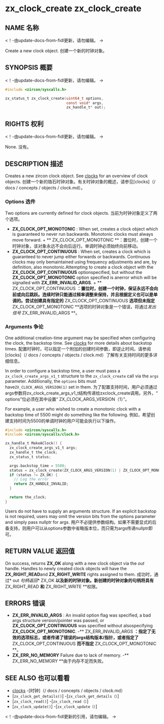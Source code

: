  
# zx_clock_create  zx_clock_create 

 
## NAME  名称 

<!-- Updated by update-docs-from-fidl, do not edit. -->  <！-由update-docs-from-fidl更新，请勿编辑。 ->

Create a new clock object.  创建一个新的时钟对象。

 
## SYNOPSIS  概要 

<!-- Updated by update-docs-from-fidl, do not edit. -->  <！-由update-docs-from-fidl更新，请勿编辑。 ->

```c
#include <zircon/syscalls.h>

zx_status_t zx_clock_create(uint64_t options,
                            const void* args,
                            zx_handle_t* out);
```
 

 
## RIGHTS  权利 

<!-- Updated by update-docs-from-fidl, do not edit. -->  <！-由update-docs-from-fidl更新，请勿编辑。 ->

None.  没有。

 
## DESCRIPTION  描述 

Creates a new zircon clock object.  See [clocks](/docs/concepts/objects/clock.md) for an overview of clock objects. 创建一个新的锆石时钟对象。有关时钟对象的概述，请参见[clocks]（/ docs / concepts / objects / clock.md）。

 
### Options  选件 

Two options are currently defined for clock objects.  当前为时钟对象定义了两个选项。

 
+ **ZX_CLOCK_OPT_MONOTONIC** : When set, creates a clock object which is guaranteed to never run backwards.  Monotonic clocks must always move forward. + ** ZX_CLOCK_OPT_MONOTONIC **：置位时，创建一个时钟对象，该对象永远不会向后运行。单调时钟必须始终向前移动。
+ **ZX_CLOCK_OPT_CONTINUOUS** : When set, creates a clock which is guaranteed to never jump either forwards or backwards.  Continuous clocks may only bemaintained using frequency adjustments and are, by definition, also monotonic.Attempting to create a clock object with the **ZX_CLOCK_OPT_CONTINUOUS** optionspecified, but without the **ZX_CLOCK_OPT_MONOTONIC** option specified is anerror which will be signalled with **ZX_ERR_INVALID_ARGS**. + ** ZX_CLOCK_OPT_CONTINUOUS **：置位时，创建一个时钟，保证永远不会向前或向后跳跃。连续时钟只能通过频率调整来保持，并且根据定义也可以是单调的。尝试创建具有指定的** ZX_CLOCK_OPT_CONTINUOUS **选项但未指定** ZX_CLOCK_OPT_MONOTONIC **选项的时钟对象是一个错误，将通过*发出信号* ZX_ERR_INVALID_ARGS **。

 
### Arguments  争论 

One additional creation-time argument may be specified when configuring the clock, the backstop time.  See [clocks](/docs/concepts/objects/clock.md) for more details about backstop times. 配置时钟时，可以指定一个附加的创建时间参数，即逆止时间。请参阅[clocks]（/ docs / concepts / objects / clock.md）了解有关支持时间的更多详细信息。

In order to configure a backstop time, a user must pass a `zx_clock_create_args_v1_t` structure to the `zx_clock_create` call via the `args` parameter.  Additionally, the `options` bits must have`ZX_CLOCK_ARGS_VERSION(1)` set in them. 为了配置支持时间，用户必须通过args参数将zx_clock_create_args_v1_t结构传递给zxclock_create调用。另外，“ options”位必须在其中设置“ ZX_CLOCK_ARGS_VERSION（1）”。

For example, a user who wished to create a monotonic clock with a backstop time of 5500 might do something like the following. 例如，希望创建支持时间为5500的单调时钟的用户可能会执行以下操作。

```c
#include <zircon/syscalls.h>
#include <zircon/syscalls/clock.h>

zx_handle_t MakeAClock() {
  zx_clock_create_args_v1_t args;
  zx_handle_t the_clock;
  zx_status_t status;

  args.backstop_time = 5500;
  status = zx_clock_create(ZX_CLOCK_ARGS_VERSION(1) | ZX_CLOCK_OPT_MONOTONIC, &args, &the_clock);
  if (status != ZX_OK) {
    // Log the error
    return ZX_HANDLE_INVALID;
  }

  return the_clock;
}
```
 

Users do not have to supply an arguments structure.  If an explicit backstop is not required, users may omit the version bits from the options parameter and simply pass nullptr for args. 用户不必提供参数结构。如果不需要显式的后备支持，则用户可以从options参数中省略版本位，而只需为args传递nullptr即可。

 
## RETURN VALUE  返回值 

On success, returns **ZX_OK** along with a new clock object via the *out* handle.  Handles to newly created clock objects will have the **ZX_RIGHT_READ**and **ZX_RIGHT_WRITE** rights assigned to them. 成功时，通过* out *句柄返回** ZX_OK **以及新的时钟对象。新创建的时钟对象的句柄将具有** ZX_RIGHT_READ **和** ZX_RIGHT_WRITE **权限。

 
## ERRORS  错误 

 
 - **ZX_ERR_INVALID_ARGS** : An invalid option flag was specified, a bad args structure version/pointer was passed, or **ZX_CLOCK_OPT_CONTINUOUS** was specified without alsospecifying **ZX_CLOCK_OPT_MONOTONIC**. -** ZX_ERR_INVALID_ARGS **：指定了无效的选项标志，或者传递了错误的args结构版本/指针，或者指定了** ZX_CLOCK_OPT_CONTINUOUS **而不指定** ZX_CLOCK_OPT_MONOTONIC **。
 - **ZX_ERR_NO_MEMORY**  Failure due to lack of memory.  -** ZX_ERR_NO_MEMORY **由于内存不足而失败。

 
## SEE ALSO  也可以看看 

 
 - [clocks](/docs/concepts/objects/clock.md)  -[时钟]（/ docs / concepts / objects / clock.md）
 - [`zx_clock_get_details()`]  -[`zx_clock_get_details（）`]
 - [`zx_clock_read()`]  -[`zx_clock_read（）`]
 - [`zx_clock_update()`]  -[`zx_clock_update（）`]

<!-- References updated by update-docs-from-fidl, do not edit. -->  <！-由update-docs-from-fidl更新的引用，请勿编辑。 ->

